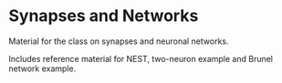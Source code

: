 # Synapses and Networks

Material for the class on synapses and neuronal networks.

Includes reference material for NEST, two-neuron example and Brunel network example.
